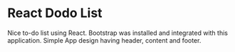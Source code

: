 # React Dodo List

Nice to-do list using React.
Bootstrap was installed and integrated with this application. 
Simple App design having header, content and footer. 
